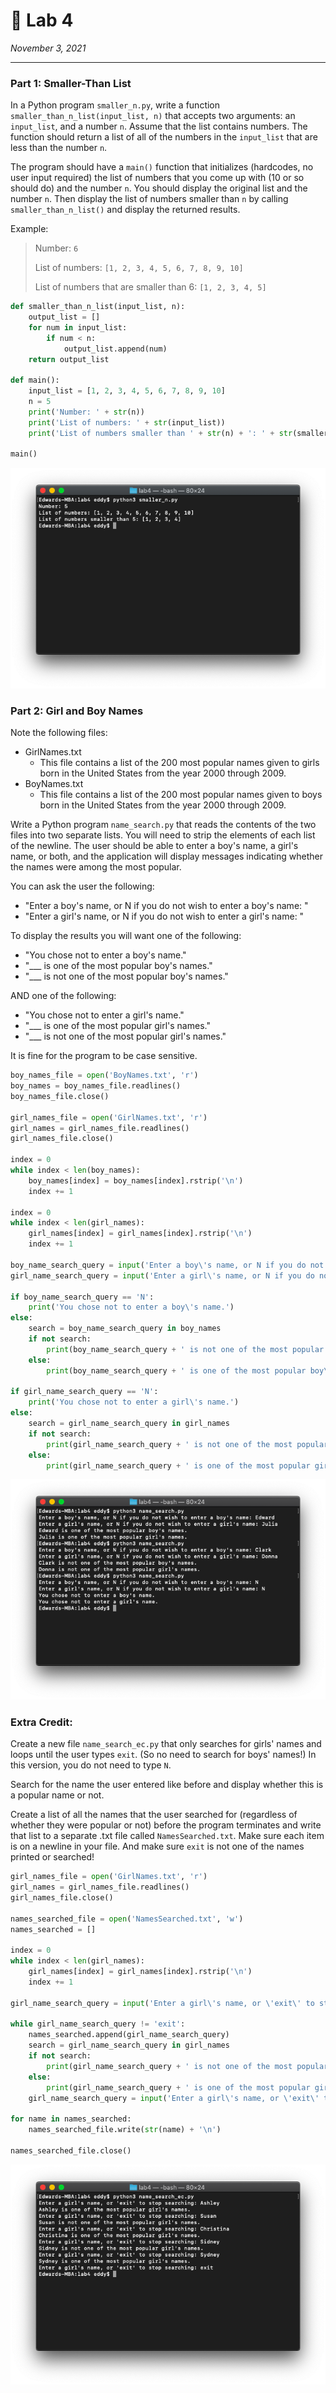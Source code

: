 # 👶 Lab 4

*November 3, 2021*

---

### Part 1: Smaller-Than List

In a Python program `smaller_n.py`, write a function `smaller_than_n_list(input_list, n)` that accepts two arguments: an `input_list`, and a number `n`. Assume that the list contains numbers. The function should return a list of all of the numbers in the `input_list` that are less than the number `n`.

The program should have a `main()` function that initializes (hardcodes, no user input required) the list of numbers that you come up with (10 or so should do) and the number `n`. You should display the original list and the number `n`. Then display the list of numbers smaller than `n` by calling `smaller_than_n_list()` and display the returned results.

Example:

> Number: `6`
>
> List of numbers: `[1, 2, 3, 4, 5, 6, 7, 8, 9, 10]`
>
> List of numbers that are smaller than 6: `[1, 2, 3, 4, 5]`

```python
def smaller_than_n_list(input_list, n):
    output_list = []
    for num in input_list:
        if num < n:
            output_list.append(num)
    return output_list

def main():
    input_list = [1, 2, 3, 4, 5, 6, 7, 8, 9, 10]
    n = 5
    print('Number: ' + str(n))
    print('List of numbers: ' + str(input_list))
    print('List of numbers smaller than ' + str(n) + ': ' + str(smaller_than_n_list(input_list, n)))

main()
```

![part1.png](assets/part1.png)

### Part 2: Girl and Boy Names

Note the following files:

- GirlNames.txt
    - This file contains a list of the 200 most popular names given to girls born in the United States from the year 2000 through 2009.
- BoyNames.txt
    - This file contains a list of the 200 most popular names given to boys born in the United States from the year 2000 through 2009.

Write a Python program `name_search.py` that reads the contents of the two files into two separate lists. You will need to strip the elements of each list of the newline. The user should be able to enter a boy's name, a girl's name, or both, and the application will display messages indicating whether the names were among the most popular.

You can ask the user the following:

- "Enter a boy's name, or N if you do not wish to enter a boy's name: "
- "Enter a girl's name, or N if you do not wish to enter a girl's name: "

To display the results you will want one of the following:

- "You chose not to enter a boy's name."
- "___ is one of the most popular boy's names."
- "___ is not one of the most popular boy's names."

AND one of the following:

- "You chose not to enter a girl's name."
- "___ is one of the most popular girl's names."
- "___ is not one of the most popular girl's names."

It is fine for the program to be case sensitive.

```python
boy_names_file = open('BoyNames.txt', 'r')
boy_names = boy_names_file.readlines()
boy_names_file.close()

girl_names_file = open('GirlNames.txt', 'r')
girl_names = girl_names_file.readlines()
girl_names_file.close()

index = 0
while index < len(boy_names):
    boy_names[index] = boy_names[index].rstrip('\n')
    index += 1

index = 0
while index < len(girl_names):
    girl_names[index] = girl_names[index].rstrip('\n')
    index += 1

boy_name_search_query = input('Enter a boy\'s name, or N if you do not wish to enter a boy\'s name: ')
girl_name_search_query = input('Enter a girl\'s name, or N if you do not wish to enter a girl\'s name: ')

if boy_name_search_query == 'N':
    print('You chose not to enter a boy\'s name.')
else:
    search = boy_name_search_query in boy_names
    if not search:
        print(boy_name_search_query + ' is not one of the most popular boy\'s names.')
    else:
        print(boy_name_search_query + ' is one of the most popular boy\'s names.')

if girl_name_search_query == 'N':
    print('You chose not to enter a girl\'s name.')
else:
    search = girl_name_search_query in girl_names
    if not search:
        print(girl_name_search_query + ' is not one of the most popular girl\'s names.')
    else:
        print(girl_name_search_query + ' is one of the most popular girl\'s names.')
```

![part2.png](assets/part2.png)

### Extra Credit:

Create a new file `name_search_ec.py` that only searches for girls' names and loops until the user types `exit`. (So no need to search for boys' names!) In this version, you do not need to type `N`.

Search for the name the user entered like before and display whether this is a popular name or not.

Create a list of all the names that the user searched for (regardless of whether they were popular or not) before the program terminates and write that list to a separate .txt file called `NamesSearched.txt`. Make sure each item is on a newline in your file. And make sure `exit` is not one of the names printed or searched!

```python
girl_names_file = open('GirlNames.txt', 'r')
girl_names = girl_names_file.readlines()
girl_names_file.close()

names_searched_file = open('NamesSearched.txt', 'w')
names_searched = []

index = 0
while index < len(girl_names):
    girl_names[index] = girl_names[index].rstrip('\n')
    index += 1

girl_name_search_query = input('Enter a girl\'s name, or \'exit\' to stop searching: ')

while girl_name_search_query != 'exit':
    names_searched.append(girl_name_search_query)
    search = girl_name_search_query in girl_names
    if not search:
        print(girl_name_search_query + ' is not one of the most popular girl\'s names.')
    else:
        print(girl_name_search_query + ' is one of the most popular girl\'s names.')
    girl_name_search_query = input('Enter a girl\'s name, or \'exit\' to stop searching: ')

for name in names_searched:
    names_searched_file.write(str(name) + '\n')

names_searched_file.close()
```

![ec.png](assets/ec.png)
